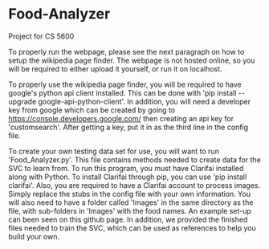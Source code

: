 # Food-Analyzer
Project for CS 5600

To properly run the webpage, please see the next paragraph on how to setup the wikipedia page finder. The webpage is not hosted online, so you will be required to either upload it yourself, or run it on localhost.

To properly use the wikipedia page finder, you will be required to have google's python api client installed. This can be done with 'pip install --upgrade google-api-python-client'. In addition, you will need a developer key from google which can be created by going to https://console.developers.google.com/ then creating an api key for 'customsearch'. After getting a key, put it in as the third line in the config file.

To create your own testing data set for use, you will want to run 'Food_Analyzer.py'. This file contains methods needed to create data for the SVC to learn from. 
To run this program, you must have Clarifai installed along with Python. To install Clarifai through pip, you can use 'pip install clarifai'. 
Also, you are required to have a Clarifai account to process images. Simply replace the stubs in the config file with your own information. 
You will also need to have a folder called 'Images' in the same directory as the file, with sub-folders in 'Images' with the food names. An example set-up can been seen on this github page. In addition, we provided the finished files needed to train the SVC, which can be used as references to help you build your own.
